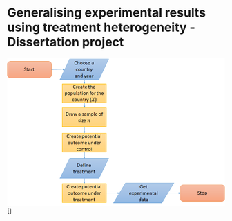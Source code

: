 # Generalising experimental results using treatment heterogeneity - Dissertation project

![Simulation process](images/flowchart_sim_process.png)[]